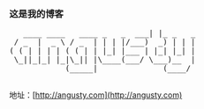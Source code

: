 ### 这是我的博客
<pre>
   ____ ____   ____ _   _  ___| |_ _   _
 / _  |  _ \ / _  | | | |/___)  _) | | |
( ( | | | | ( ( | | |_| |___ | |_| |_| |
 \_||_|_| |_|\_|| |\____(___/ \___)__  |
            (_____|              (____/

</pre>

地址：[http://angusty.com](http://angusty.com)


